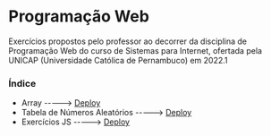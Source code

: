 # Programação Web

Exercícios propostos pelo professor ao decorrer da disciplina de Programação Web do curso de Sistemas para Internet, ofertada pela UNICAP (Universidade Católica de Pernambuco) em 2022.1

### Índice

- Array -----> [Deploy](https://pw-exercicio-array.surge.sh/)
- Tabela de Números Aleatórios -----> [Deploy](http://pw-exercicio-tabela-num.surge.sh/)
- Exercícios JS -----> [Deploy](https://pw-exercicios-js.surge.sh/)
